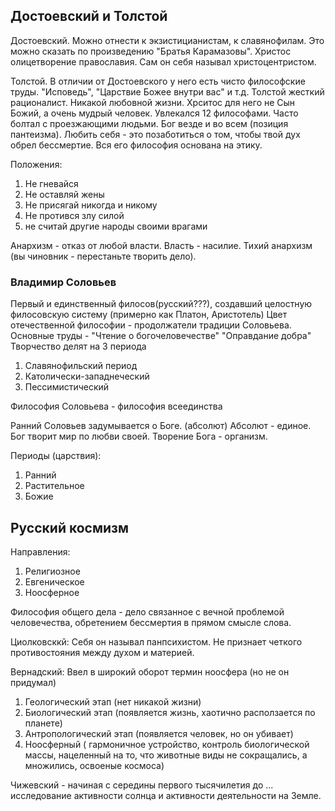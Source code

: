 ## Достоевский и Толстой

Достоевский. Можно отнести к экзистицианистам, к славянофилам. Это можно сказать по произведению "Братья Карамазовы". Христос олицетворение православия. Сам он себя называл христоцентристом.

Толстой. В отличии от Достоевского у него есть чисто философские труды. "Исповедь", "Царствие Божее внутри вас" и т.д. Толстой жесткий рационалист. Никакой любовной жизни. Хрситос для него не Сын Божий, а очень мудрый человек.
Увлекался 12 философами. Часто болтал с проезжающими людьми. 
Бог везде и во всем (позиция пантеизма). 
Любить себя - это позаботиться о том, чтобы твой дух обрел бессмертие. 
Вся его философия основана на этику.

Положения:
1. Не гневайся
2. Не оставляй жены
3. Не присягай никогда и никому
4. Не протився злу силой
5. не считай другие народы своими врагами

Анархизм - отказ от любой власти. Власть - насилие. 
Тихий анархизм (вы чиновник - перестаньте творить дело).

### Владимир Соловьев 
Первый и единственный филосов(русский???), создавший целостную филосовскую систему (примерно как Платон, Аристотель)
Цвет отечественной философии - продолжатели традиции Соловьева. 
Основные труды - "Чтение о богочеловечестве" "Оправдание добра"
Творчество делят на 3 периода
1. Славянофильский период
2. Католически-западнеческий
3. Пессимистический

Философия Соловьева - философия всеединства

Ранний Соловьев задумывается о Боге. (абсолют)
Абсолют - единое.
Бог творит мир по любви своей.
Творение Бога - организм.

Периоды (царствия):
1. Ранний
2. Растительное
3. Божие

## Русский космизм

Направления:
1. Религиозное
2. Евгеническое
3. Ноосферное

Философия общего дела - дело связанное с вечной проблемой человечества, обретением бессмертия в прямом смысле слова.


Циолковсккй:
Себя он называл панпсихистом.
Не признает четкого противостояния между духом и материей.

Вернадский:
Ввел в широкий оборот термин ноосфера (но не он придумал)

1. Геологический этап (нет никакой жизни)
2. Биологический этап (появляется жизнь, хаотично расползается по планете)
3. Антропологический этап (появляется человек, но он убивает)
4. Ноосферный ( гармоничное устройство, контроль биологической массы, нацеленный на то, что животные виды не сокращались, а множились, освоеные космоса)

Чижевский - начиная с середины первого тысячилетия  до ... исследование активности солнца и активности деятельности на Земле.